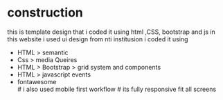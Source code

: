 # construction
this is template design  that i coded it  using html ,CSS, bootstrap and js 
in this website i used ui design from nti institusion 
i coded it using 
<ul>
  <li>HTML > semantic </li>
    <li>Css > media Queires </li>
  <li>HTML > Bootstrap > grid system and components  </li>
  <li>HTML > javascript events  </li>
    <li>fontawesome </li>
  # i also used mobile first workflow 
# its fully responsive fit all screens

</ul>
